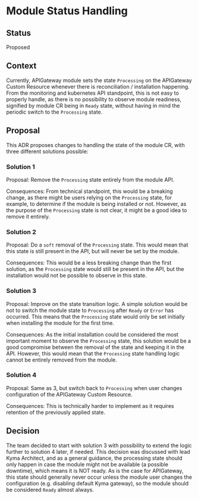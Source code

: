 # Module Status Handling

## Status
Proposed

## Context

Currently, APIGateway module sets the state `Processing` on the APIGateway Custom Resource whenever there is reconciliation / installation happening.
From the monitoring and kubernetes API standpoint, this is not easy to properly handle,
as there is no possibility to observe module readiness, signified by module CR being in `Ready` state,
without having in mind the periodic switch to the `Processing` state.

## Proposal

This ADR proposes changes to handling the state of the module CR, with three different solutions possible:

### Solution 1

Proposal: Remove the `Processing` state entirely from the module API.

Consequences: From technical standpoint, this would be a breaking change, as there might be users relying on the `Processing` state,
for example, to determine if the module is being installed or not.
However, as the purpose of the `Processing` state is not clear, it might be a good idea to remove it entirely.

### Solution 2

Proposal: Do a `soft` removal of the `Processing` state. 
This would mean that this state is still present in the API, but will never be set by the module.

Consequences: This would be a less breaking change than the first solution, as the `Processing` state would still be present in the API,
but the installation would not be possible to observe in this state.

### Solution 3

Proposal: Improve on the state transition logic.
A simple solution would be not to switch the module state to `Processing` after `Ready` or `Error` has occurred.
This means that the `Processing` state would only be set initially when installing the module for the first time.

Consequences: As the initial installation could be considered the most important moment to observe the `Processing` state,
this solution would be a good compromise between the removal of the state and keeping it in the API.
However, this would mean that the `Processing` state handling logic cannot be entirely removed from the module.

### Solution 4

Proposal: Same as 3, but switch back to `Processing` when user changes configuration of the APIGateway Custom Resource.

Consequences: This is technically harder to implement as it requires retention of the previously applied state.


## Decision

The team decided to start with solution 3 with possibility to extend the logic further to solution 4 later, if needed.
This decision was discussed with lead Kyma Architect, and as a general guidance, the processing state should only happen in case the module might not be available (a possible downtime), which means it is NOT ready. As is the case for APIGateway, this state should generally never occur unless the module user changes the configuration (e.g. disabling default Kyma gateway), so the module should be considered `Ready` almost always.
